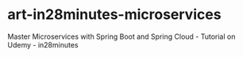 # art-in28minutes-microservices
Master Microservices with Spring Boot and Spring Cloud - Tutorial on Udemy - in28minutes
